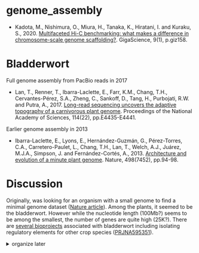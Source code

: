 # genome_assembly

* Kadota, M., Nishimura, O., Miura, H., Tanaka, K., Hiratani, I. and Kuraku, S., 2020. [Multifaceted Hi-C benchmarking: what makes a difference in chromosome-scale genome scaffolding?](https://pubmed.ncbi.nlm.nih.gov/31919520/). GigaScience, 9(1), p.giz158.

# Bladderwort

Full genome assembly from PacBio reads in 2017

* Lan, T., Renner, T., Ibarra-Laclette, E., Farr, K.M., Chang, T.H., Cervantes-Pérez, S.A., Zheng, C., Sankoff, D., Tang, H., Purbojati, R.W. and Putra, A., 2017. [Long-read sequencing uncovers the adaptive topography of a carnivorous plant genome](https://pubmed.ncbi.nlm.nih.gov/28507139/). Proceedings of the National Academy of Sciences, 114(22), pp.E4435-E4441.

Earlier genome assembly in 2013

* Ibarra-Laclette, E., Lyons, E., Hernández-Guzmán, G., Pérez-Torres, C.A., Carretero-Paulet, L., Chang, T.H., Lan, T., Welch, A.J., Juárez, M.J.A., Simpson, J. and Fernández-Cortés, A., 2013. [Architecture and evolution of a minute plant genome](https://pubmed.ncbi.nlm.nih.gov/23665961/). Nature, 498(7452), pp.94-98.

# Discussion

Originally, was looking for an organism with a small genome to find a minimal genome dataset ([Nature article](https://www.nature.com/news/2006/061009/full/news061009-10.html#:~:text=How%20small%20can%20a%20genome,and%20182%20protein-coding%20genes)). Among the plants, it seemed to be the bladderwort. However while the nucleotide length (100Mb?) seems to be among the smallest, the number of genes are quite high (25K?).  There are [several bioprojects](https://www.ncbi.nlm.nih.gov/bioproject/?term=utricularia+gibba) associated with bladderwort including isolating regulatory elements for other crop species ([PRJNA595351](https://www.ncbi.nlm.nih.gov/bioproject/595351)). 

<details><summary>organize later</summary>
Learning Materials
Overview of sequencing technology: https://youtu.be/mI0Fo9kaWqo
Illumina NovaSeq vs Nanopore demonstration: https://youtu.be/rA8MUR4pqNE 
ISU sequencing costs: http://www.biotech.iastate.edu/biotechnology-service-facilities/dna-facility/#rates
How to calculate coverage
Table of DNA sequencers, number and length of reads: https://en.wikipedia.org/wiki/List_of_DNA_sequencers 
How to calculate costs? Price it by amount of DNA/coverage (determine budget)
  
  
Maybe a genome assembly project on an organism with a small genome, the bladderwort (82Mb) plant or a midge (~140Mb) insect. Small genome organisms provide a practice dataset for genome assembly, and can hint at a minimal gene set for a living organism. For example, Craig Venter's group were looking at small-genome organisms to identify a "minimal genome" and "synthesize a working genome from scratch (link to Nature article). Additionally, the bladderwort plants are carnivorous (insect eating), which might explain its small genome size. Bladdarwort plants are sold online for $10/plant. I'm not sure how to obtain midge insects and picking more than one sequencing methods (e.g. Nanopore, NovaSeq) would provide a comparison of cost, read quality, and genome assembly methods. A 82Mb organism could be sequenced for ~$4500 cost (estimated budget attached)

Recent Bladderwort Publications:
Morris, R.J. and Blyth, M., 2019. How water flow, geometry, and material properties drive plant movements. Journal of experimental botany, 70(14), pp.3549-3560.
Ravee, R., Salleh, F.I.M. and Goh, H.H., 2018. Discovery of digestive enzymes in carnivorous plants with focus on proteases. PeerJ, 6, p.e4914.
Hepler, N.K., Bowman, A., Carey, R.E. and Cosgrove, D.J., 2020. Expansin gene loss is a common occurrence during adaptation to an aquatic environment. The Plant Journal, 101(3), pp.666-680.


Cost: $9.95/plant  https://carnivorousplantnursery.com/products/utricularia-vulgaris: 
(https://carnivorousplantnursery.com/collections/bladderworts/products/utricularia-gibba )
Publications seem to focus on minimal genome, digestive protease enzymes (applications to molecular biology?), and gene loss in aquatic plants.

</details>
